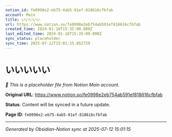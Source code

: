```yaml
---
notion_id: fe0998e2-eb75-4ab5-91ef-818616cfbfab
account: Main
title: いいいいい
url: https://www.notion.so/fe0998e2eb754ab591ef818616cfbfab
created_time: 2024-01-16T15:35:00.000Z
last_edited_time: 2024-01-16T15:35:00.000Z
sync_status: placeholder
sync_time: 2025-07-12T15:01:15.052729
---
```


# いいいいい

*🔄 This is a placeholder file from Notion Main account.*

**Original URL**: https://www.notion.so/fe0998e2eb754ab591ef818616cfbfab

**Status**: Content will be synced in a future update.

**Page ID**: `fe0998e2-eb75-4ab5-91ef-818616cfbfab`

---

*Generated by Obsidian-Notion sync at 2025-07-12 15:01:15*
